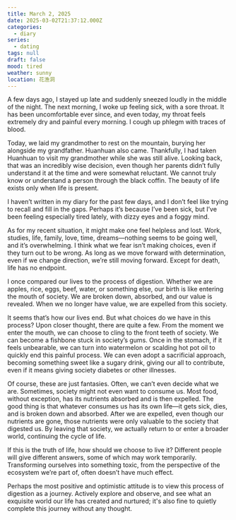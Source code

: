 ```yaml
---
title: March 2, 2025
date: 2025-03-02T21:37:12.000Z
categories:
  - diary
series:
  - dating
tags: null
draft: false
mood: tired
weather: sunny
location: 花渔洞
---
```


A few days ago, I stayed up late and suddenly sneezed loudly in the middle of the night. The next morning, I woke up feeling sick, with a sore throat. It has been uncomfortable ever since, and even today, my throat feels extremely dry and painful every morning. I cough up phlegm with traces of blood.

Today, we laid my grandmother to rest on the mountain, burying her alongside my grandfather. Huanhuan also came. Thankfully, I had taken Huanhuan to visit my grandmother while she was still alive. Looking back, that was an incredibly wise decision, even though her parents didn’t fully understand it at the time and were somewhat reluctant. We cannot truly know or understand a person through the black coffin. The beauty of life exists only when life is present.

I haven’t written in my diary for the past few days, and I don’t feel like trying to recall and fill in the gaps. Perhaps it’s because I’ve been sick, but I’ve been feeling especially tired lately, with dizzy eyes and a foggy mind.

As for my recent situation, it might make one feel helpless and lost. Work, studies, life, family, love, time, dreams—nothing seems to be going well, and it’s overwhelming. I think what we fear isn’t making choices, even if they turn out to be wrong. As long as we move forward with determination, even if we change direction, we’re still moving forward. Except for death, life has no endpoint.

I once compared our lives to the process of digestion. Whether we are apples, rice, eggs, beef, water, or something else, our birth is like entering the mouth of society. We are broken down, absorbed, and our value is revealed. When we no longer have value, we are expelled from this society.

It seems that’s how our lives end. But what choices do we have in this process? Upon closer thought, there are quite a few. From the moment we enter the mouth, we can choose to cling to the front teeth of society. We can become a fishbone stuck in society’s gums. Once in the stomach, if it feels unbearable, we can turn into watermelon or scalding hot pot oil to quickly end this painful process. We can even adopt a sacrificial approach, becoming something sweet like a sugary drink, giving our all to contribute, even if it means giving society diabetes or other illnesses.

Of course, these are just fantasies. Often, we can’t even decide what we are. Sometimes, society might not even want to consume us. Most food, without exception, has its nutrients absorbed and is then expelled. The good thing is that whatever consumes us has its own life—it gets sick, dies, and is broken down and absorbed. After we are expelled, even though our nutrients are gone, those nutrients were only valuable to the society that digested us. By leaving that society, we actually return to or enter a broader world, continuing the cycle of life.

If this is the truth of life, how should we choose to live it? Different people will give different answers, some of which may work temporarily. Transforming ourselves into something toxic, from the perspective of the ecosystem we’re part of, often doesn’t have much effect.

Perhaps the most positive and optimistic attitude is to view this process of digestion as a journey. Actively explore and observe, and see what an exquisite world our life has created and nurtured; it's also fine to quietly complete this journey without any thought.

